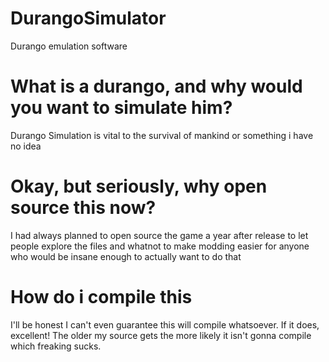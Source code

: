 # DurangoSimulator
 Durango emulation software
# What is a durango, and why would you want to simulate him?
 Durango Simulation is vital to the survival of mankind or something i have no idea
# Okay, but seriously, why open source this now?
 I had always planned to open source the game a year after release to let people explore the files and whatnot to make modding easier for anyone who would be insane enough to actually want to do that
# How do i compile this
 I'll be honest I can't even guarantee this will compile whatsoever. If it does, excellent! The older my source gets the more likely it isn't gonna compile which freaking sucks.
 